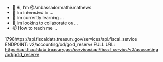 - 👋 Hi, I’m @Ambassadormathismathews
- 👀 I’m interested in ...
- 🌱 I’m currently learning ...
- 💞️ I’m looking to collaborate on ...
- 📫 How to reach me ...

<!---
Ambassadormathismathews/Ambassadormathismathews is a ✨ special ✨ repository because its `README.md` (this file) appears on your GitHub profile.
You can click the Preview link to take a look at your changes.
--->
1798https://api.fiscaldata.treasury.gov/services/api/fiscal_service
ENDPOINT:
v2/accounting/od/gold_reserve
FULL URL:
https://api.fiscaldata.treasury.gov/services/api/fiscal_service/v2/accounting/od/gold_reserve
